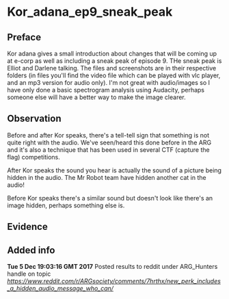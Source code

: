 Kor_adana_ep9_sneak_peak
==

Preface
--
Kor adana gives a small introduction about changes that will be coming up at e-corp as well as including a sneak peak of episode 9. THe sneak peak is Elliot and Darlene talking. The files and screenshots are in their respective folders (in files you'll find the video file which can be played with vlc player, and an mp3 version for audio only).
I'm not great with audio/images so I have only done a basic spectrogram analysis using Audacity, perhaps someone else will have a better way to make the image clearer. 

Observation
--

Before and after Kor speaks, there's a tell-tell sign that something is not quite right with the audio. We've seen/heard this done before in the ARG and it's also a technique that has been used in several CTF (capture the flag) competitions.

After Kor speaks the sound you hear is actually the sound of a picture being hidden in the audio. The Mr Robot team have hidden another cat in the audio!

Before Kor speaks there's a similar sound but doesn't look like there's an image hidden, perhaps something else is. 

Evidence
--

Added info
--

**Tue  5 Dec 19:03:16 GMT 2017** Posted results to reddit under ARG_Hunters handle on topic *https://www.reddit.com/r/ARGsociety/comments/7hrthx/new_perk_includes_a_hidden_audio_message_who_can/*
